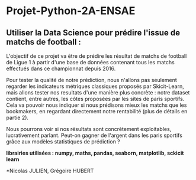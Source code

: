 # Projet-Python-2A-ENSAE

## Utiliser la Data Science pour prédire l'issue de matchs de football :

L'objectif de ce projet va être de prédire les résultat de matchs de football de Ligue 1 à partir d'une base de données contenant tous les matchs effectués dans ce championnat depuis 2016.

Pour tester la qualité de notre prédiction, nous n'allons pas seulement regarder les indicateurs métriques classiques proposés par Skicit-Learn, mais allons tester nos resultats d'une manière plus concrète : notre dataset contient, entre autres, les côtes proposées par les sites de paris sportifs. Cela va pouvoir nous indiquer si nous prédisons mieux les matchs que les bookmakers, en regardant directement notre rentabilité (plus de détails en partie 2). 

Nous pourrons voir si nos résultats sont concrètement exploitables, lucrativement parlant.
Peut-on gagner de l'argent dans les paris sportifs grâce aux modèles statistiques de prédiction ?

**librairies utilisées : numpy, maths, pandas, seaborn, matplotlib, sckicit learn**

*Nicolas JULIEN, Grégoire HUBERT
